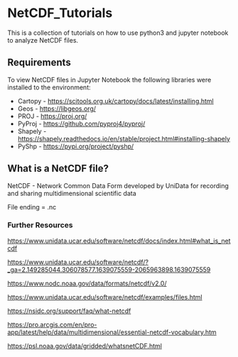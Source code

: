 # NetCDF_Tutorials
This is a collection of tutorials on how to use python3 and jupyter notebook to analyze NetCDF files.

## Requirements

To view NetCDF files in Jupyter Notebook the following libraries were installed to the environment:


* Cartopy - https://scitools.org.uk/cartopy/docs/latest/installing.html
* Geos - https://libgeos.org/
* PROJ - https://proj.org/
* PyProj - https://github.com/pyproj4/pyproj/
* Shapely - https://shapely.readthedocs.io/en/stable/project.html#installing-shapely
* PyShp - https://pypi.org/project/pyshp/


## What is a NetCDF file?


NetCDF - Network Common Data Form developed by UniData for recording and sharing multidimensional scientific data


File ending = .nc

### Further Resources

https://www.unidata.ucar.edu/software/netcdf/docs/index.html#what_is_netcdf

https://www.unidata.ucar.edu/software/netcdf/?_ga=2.149285044.306078577.1639075559-2065963898.1639075559


https://www.nodc.noaa.gov/data/formats/netcdf/v2.0/

https://www.unidata.ucar.edu/software/netcdf/examples/files.html

https://nsidc.org/support/faq/what-netcdf

https://pro.arcgis.com/en/pro-app/latest/help/data/multidimensional/essential-netcdf-vocabulary.htm


https://psl.noaa.gov/data/gridded/whatsnetCDF.html






